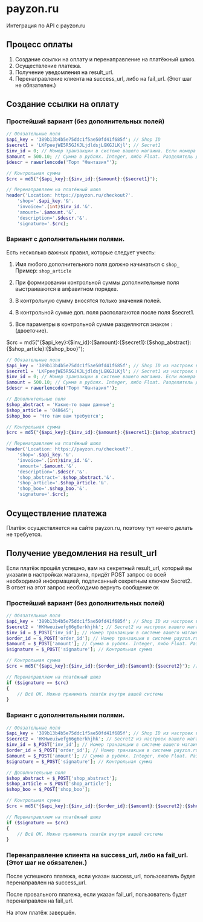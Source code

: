 # payzon.ru
Интеграция по API с payzon.ru

<h2>Процесс оплаты</h2>

1. Создание ссылки на оплату и перенаправление на платёжный шлюз.
2. Осуществление платежа.
3. Получение уведомления на result_url.
4. Перенаправление клиента на success_url, либо на fail_url. (Этот шаг не обязателен.)

<h2>Создание ссылки на оплату</h2>

<h3>Простейший вариант (без дополнительных полей)</h3>

```php
// Обязательные поля
$api_key = '389b13b4b5e75ddc1f5ae50fd41f685f'; // Shop ID
$secret1 = 'LKFpeejWE5R5GJKJLjdldsjLGKGJLKjl'; // Secret1
$inv_id = 0; // Номер транзакции в системе вашего магаина. Если номера у вас не учитываются, ставьте 0
$amount = 500.10; // Сумма в рублях. Integer, либо Float. Разделитель дробной части — точка.
$descr = rawurlencode('Торт "Фантазия"');

// Контрольная сумма
$crc = md5("{$api_key}:{$inv_id}:{$amount}:{$secret1}");

// Перенаправляем на платёжный шлюз
header('Location: https://payzon.ru/checkout?'.
	'shop='.$api_key.'&'.
	'invoice='.(int)$inv_id.'&'.
	'amount='.$amount.'&'.
	'description='.$descr.'&'.
	'signature='.$crc);
```

<h3>Вариант с дополнительными полями.</h3>

Есть несколько важных правил, которые следует учесть:

1. Имя любого дополнительного поля должно начинаться с ```shop_``` Пример: ```shop_article```

2. При формировании контрольной суммы дополнительные поля выстраиваются в алфавитном порядке.
3. В контрольную сумму вносятся только значения полей.
4. В контрольной сумме доп. поля располагаются после поля $secret1.
5. Все параметры в контрольной сумме разделяются знаком ```:``` (двоеточие).

$crc = md5("{$api_key}:{$inv_id}:{$amount}:{$secret1}:{$shop_abstract}:{$shop_article}:{$shop_boo}");

```php
// Обязательные поля
$api_key = '389b13b4b5e75ddc1f5ae50fd41f685f'; // Shop ID из настроек вашего магазина
$secret1 = 'LKFpeejWE5R5GJKJLjdldsjLGKGJLKjl'; // Secret1 из настроек вашего магазина
$inv_id = 0; // Номер транзакции в системе вашего магаина. Если номера у вас не учитываются, ставьте 0
$amount = 500.10; // Сумма в рублях. Integer, либо Float. Разделитель дробной части — точка.
$descr = rawurlencode('Торт "Фантазия"');

// Дополнительные поля
$shop_abstract = 'Какие-то ваши данные';
$shop_article = '048645';
$shop_boo = 'Что там вам требуется';

// Контрольная сумма
$crc = md5("{$api_key}:{$inv_id}:{$amount}:{$secret1}:{$shop_abstract}:{$shop_article}:{$shop_boo}");

// Перенаправляем на платёжный шлюз
header('Location: https://payzon.ru/checkout?'.
	'shop='.$api_key.'&'.
	'invoice='.(int)$inv_id.'&'.
	'amount='.$amount.'&'.
	'description='.$descr.'&'.
	'shop_abstract='.$shop_abstract.'&'.
	'shop_article='.$shop_article.'&'.
	'shop_boo='.$shop_boo.'&'.
	'signature='.$crc);
```

<h2>Осуществление платежа</h2>

Платёж осуществляется на сайте payzon.ru, поэтому тут ничего делать не требуется.

<h2>Получение уведомления на result_url</h2>

Если платёж прошёл успешно, вам на секретный result_url, который вы указали в настройках магазина, придёт POST запрос со всей необходимой информацией, подписанный секретным ключом Secret2. В ответ на этот запрос необходимо вернуть сообщение ```OK```

<h3>Простейший вариант (без дополнительных полей)</h3>

```php
// Обязательные поля
$api_key = '389b13b4b5e75ddc1f5ae50fd41f685f'; // Shop ID из настроек вашего магазина
$secret2 = 'HKHweuiwefg66g6erkhjhk'; // Secret2 из настроек вашего магазина
$inv_id = $_POST['inv_id']; // Номер транзакции в системе вашего магаина. Если номера у вас не учитываются, ставьте 0
$order_id = $_POST['order_id']; // Номер транзакции в системе payzon.ru
$amount = $_POST['amount']; // Сумма в рублях. Integer, либо Float. Разделитель дробной части — точка.
$signature = $_POST['signature']; // Контрольная сумма

// Контрольная сумма
$crc = md5("{$api_key}:{$inv_id}:{$order_id}:{$amount}:{$secret2}"); // Обратите внимание - Secret2

// Перенаправляем на платёжный шлюз
if ($signature == $crc)
{
	// Всё ОК. Можно принимать платёж внутри вашей системы
}
```

<h3>Вариант с дополнительными полями.</h3>

```php
// Обязательные поля
$api_key = '389b13b4b5e75ddc1f5ae50fd41f685f'; // Shop ID из настроек вашего магазина
$secret2 = 'HKHweuiwefg66g6erkhjhk'; // Secret2 из настроек вашего магазина
$inv_id = $_POST['inv_id']; // Номер транзакции в системе вашего магаина. Если номера у вас не учитываются, ставьте 0
$order_id = $_POST['order_id']; // Номер транзакции в системе payzon.ru
$amount = $_POST['amount']; // Сумма в рублях. Integer, либо Float. Разделитель дробной части — точка.
$signature = $_POST['signature']; // Контрольная сумма

// Дополнительные поля
$shop_abstract = $_POST['shop_abstract'];
$shop_article = $_POST['shop_article'];
$shop_boo = $_POST['shop_boo'];

// Контрольная сумма
$crc = md5("{$api_key}:{$inv_id}:{$order_id}:{$amount}:{$secret2}:{$shop_abstract}:{$shop_article}:{$shop_boo}"); // Обратите внимание - Secret2

// Перенаправляем на платёжный шлюз
if ($signature == $crc)
{
	// Всё ОК. Можно принимать платёж внутри вашей системы
}
```

<h3>Перенаправление клиента на success_url, либо на fail_url. (Этот шаг не обязателен.)</h3>

После успешного платежа, если указан success_url, пользователь будет перенаправлен на success_url.

После провального платежа, если указан fail_url, пользователь будет перенаправлен на fail_url.

На этом платёж завершён.
